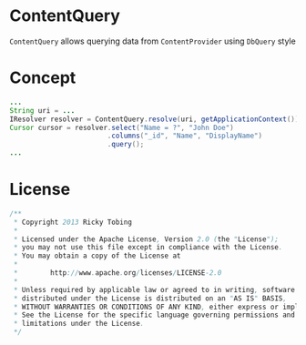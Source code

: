 ContentQuery
==============

`ContentQuery` allows querying data from `ContentProvider` using `DbQuery` style

# Concept
``` java
...
String uri = ...
IResolver resolver = ContentQuery.resolve(uri, getApplicationContext());
Cursor cursor = resolver.select("Name = ?", "John Doe")
                        .columns("_id", "Name", "DisplayName")
                        .query();
...
```

# License
``` java
/**
 * Copyright 2013 Ricky Tobing
 *
 * Licensed under the Apache License, Version 2.0 (the "License");
 * you may not use this file except in compliance with the License.
 * You may obtain a copy of the License at
 *
 *        http://www.apache.org/licenses/LICENSE-2.0
 *
 * Unless required by applicable law or agreed to in writing, software
 * distributed under the License is distributed on an "AS IS" BASIS,
 * WITHOUT WARRANTIES OR CONDITIONS OF ANY KIND, either express or implied.
 * See the License for the specific language governing permissions and
 * limitations under the License.
 */
```
